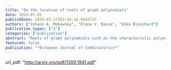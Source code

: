 ```yaml
---
title: "On the location of roots of graph polynomials"
date: 2014-01-01
publishDate: 2020-03-17T03:44:16.944373Z
authors: ["Johann A. Makowsky", "Elena V. Ravve", "Enka Blanchard"]
publication_types: ["2"]
categories: ["publication"]
abstract: "Roots of graph polynomials such as the characteristic polynomial, the chromatic polynomial, the matching polynomial, and many others are widely studied. In this paper we examine to what extent the location of these roots reflects the graph theoretic properties of the underlying graph."
featured: false
publication: "*European Journal of Combinatorics*"
---
```


url_pdf: "http://arxiv.org/pdf/1309.1941.pdf"


